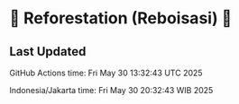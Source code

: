 
# 🌳 Reforestation (Reboisasi) 🌲

## Last Updated

GitHub Actions time: Fri May 30 13:32:43 UTC 2025

Indonesia/Jakarta time: Fri May 30 20:32:43 WIB 2025
